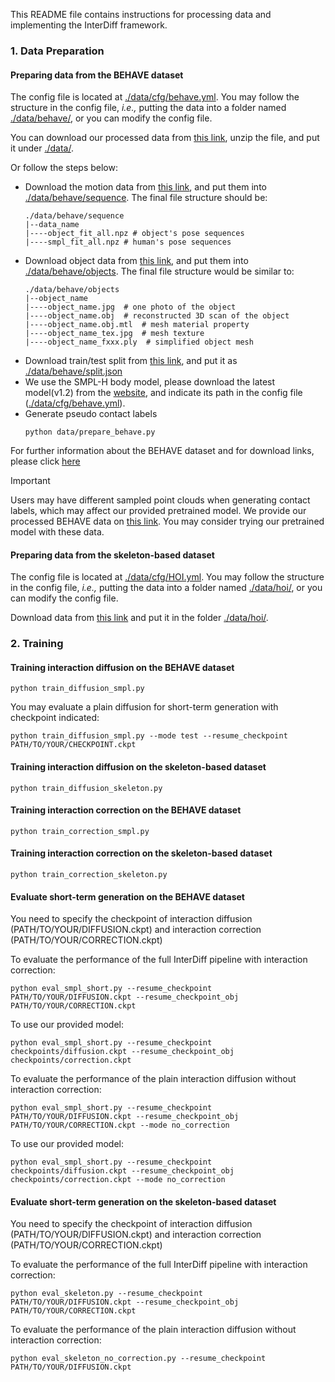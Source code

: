 This README file contains instructions for processing data and implementing the InterDiff framework.

### 1. Data Preparation

#### Preparing data from the BEHAVE dataset

The config file is located at [./data/cfg/behave.yml](data/cfg/BEHAVE.yml).
You may follow the structure in the config file, *i.e.,* putting the data into a folder named [./data/behave/](data/behave/), or you can modify the config file.

You can download our processed data from [this link](https://drive.google.com/file/d/1txDAK9YmLT13hGMlNAwHAP--wiN-kMQr/view?usp=sharing), unzip the file, and put it under [./data/](data/).

Or follow the steps below:
* Download the motion data from [this link](https://datasets.d2.mpi-inf.mpg.de/cvpr22behave/behave-30fps-params-v1.tar), and put them into [./data/behave/sequence](data/behave/sequence/). The final file structure should be:
    ```
    ./data/behave/sequence
    |--data_name
    |----object_fit_all.npz # object's pose sequences
    |----smpl_fit_all.npz # human's pose sequences
    ```
* Download object data from [this link](https://datasets.d2.mpi-inf.mpg.de/cvpr22behave/objects.zip), and put them into [./data/behave/objects](data/behave/objects/). The final file structure would be similar to:
    ```
    ./data/behave/objects
    |--object_name
    |----object_name.jpg  # one photo of the object
    |----object_name.obj  # reconstructed 3D scan of the object
    |----object_name.obj.mtl  # mesh material property
    |----object_name_tex.jpg  # mesh texture
    |----object_name_fxxx.ply  # simplified object mesh 
    ```
* Download train/test split from [this link](https://datasets.d2.mpi-inf.mpg.de/cvpr22behave/split.json), and put it as [./data/behave/split.json](data/behave/split.json)
* We use the SMPL-H body model, please download the latest model(v1.2) from the [website](https://mano.is.tue.mpg.de/), and indicate its path in the config file ([./data/cfg/behave.yml](data/cfg/BEHAVE.yml)). 
* Generate pseudo contact labels
  ```
  python data/prepare_behave.py
  ```

For further information about the BEHAVE dataset and for download links, please click [here](https://virtualhumans.mpi-inf.mpg.de/behave/) 

> [!IMPORTANT]
> Users may have different sampled point clouds when generating contact labels, which may affect our provided pretrained model. 
> We provide our processed BEHAVE data on [this link](https://drive.google.com/file/d/1txDAK9YmLT13hGMlNAwHAP--wiN-kMQr/view?usp=sharing). You may consider trying our pretrained model with these data.

#### Preparing data from the skeleton-based dataset

The config file is located at [./data/cfg/HOI.yml](data/cfg/HOI.yml).
You may follow the structure in the config file, *i.e.,* putting the data into a folder named [./data/hoi/](data/hoi/), or you can modify the config file.

Download data from [this link](https://github.com/HiWilliamWWL/Learn-to-Predict-How-Humans-Manipulate-Large-Sized-Objects-From-Interactive-Motions-objects) and put it in the folder [./data/hoi/](data/hoi/).


### 2. Training

#### Training interaction diffusion on the BEHAVE dataset

```
python train_diffusion_smpl.py
```

You may evaluate a plain diffusion for short-term generation with checkpoint indicated:

```
python train_diffusion_smpl.py --mode test --resume_checkpoint PATH/TO/YOUR/CHECKPOINT.ckpt 
```

#### Training interaction diffusion on the skeleton-based dataset

```
python train_diffusion_skeleton.py
```

#### Training interaction correction on the BEHAVE dataset

```
python train_correction_smpl.py
```

#### Training interaction correction on the skeleton-based dataset

```
python train_correction_skeleton.py
```

#### Evaluate short-term generation on the BEHAVE dataset

You need to specify the checkpoint of interaction diffusion (PATH/TO/YOUR/DIFFUSION.ckpt) and interaction correction (PATH/TO/YOUR/CORRECTION.ckpt)

To evaluate the performance of the full InterDiff pipeline with interaction correction: 
```
python eval_smpl_short.py --resume_checkpoint PATH/TO/YOUR/DIFFUSION.ckpt --resume_checkpoint_obj PATH/TO/YOUR/CORRECTION.ckpt
```

To use our provided model:
```
python eval_smpl_short.py --resume_checkpoint checkpoints/diffusion.ckpt --resume_checkpoint_obj checkpoints/correction.ckpt
```

To evaluate the performance of the plain interaction diffusion without interaction correction: 
```
python eval_smpl_short.py --resume_checkpoint PATH/TO/YOUR/DIFFUSION.ckpt --resume_checkpoint_obj PATH/TO/YOUR/CORRECTION.ckpt --mode no_correction
```

To use our provided model:
```
python eval_smpl_short.py --resume_checkpoint checkpoints/diffusion.ckpt --resume_checkpoint_obj checkpoints/correction.ckpt --mode no_correction
```
#### Evaluate short-term generation on the skeleton-based dataset

You need to specify the checkpoint of interaction diffusion (PATH/TO/YOUR/DIFFUSION.ckpt) and interaction correction (PATH/TO/YOUR/CORRECTION.ckpt)

To evaluate the performance of the full InterDiff pipeline with interaction correction: 
```
python eval_skeleton.py --resume_checkpoint PATH/TO/YOUR/DIFFUSION.ckpt --resume_checkpoint_obj PATH/TO/YOUR/CORRECTION.ckpt
```

To evaluate the performance of the plain interaction diffusion without interaction correction: 

```
python eval_skeleton_no_correction.py --resume_checkpoint PATH/TO/YOUR/DIFFUSION.ckpt
```
